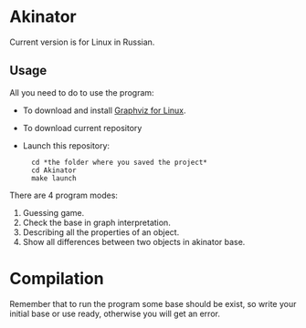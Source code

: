 # Akinator

Current version is for Linux in Russian.

## Usage

All you need to do to use the program:
* To download and install [Graphviz for Linux](https://graphviz.org/download/).
* To download current repository
* Launch this repository:
        
        cd *the folder where you saved the project*
        cd Akinator 
        make launch

There are 4 program modes:
1. Guessing game. 
2. Check the base in graph interpretation.
3. Describing all the properties of an object.
4. Show all differences between two objects in akinator base.

# Compilation

Remember that to run the program some base should be exist, so write your initial base or use ready, otherwise you will get an error.
